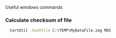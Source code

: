 
Useful windows commands

### Calculate checksum of file

```cmd
  CertUtil -hashfile C:\TEMP\MyDataFile.img MD5
```